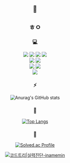 <div align=center>
  
  ## 🤔
  ## ㅎㅇ
  
  ### 💻
  <div>
  <a>
  <img
    src="https://img.shields.io/badge/C-A8B9CC?style=for-the-badge"
  />
  </a>

  <a>
  <img
    src="https://img.shields.io/badge/C++-00599C?style=for-the-badge"
  />
  </a>
  
  <a>
  <img
    src="https://img.shields.io/badge/Java-007396?style=for-the-badge&logo=Java&logoColor=white"
  />
  </a>

  <a>
  <img
    src="https://img.shields.io/badge/TypeScript-3178C6?style=for-the-badge&logo=TypeScript&logoColor=white"
  />
  </a>
  </div>

  <div>
  <a>
  <img
    src="https://img.shields.io/badge/MySQL-4479A1?style=for-the-badge&logo=MySQL&logoColor=white"
  />
  </a>

  <a>
  <img
    src="https://img.shields.io/badge/PostgreSQL-4169E1?style=for-the-badge&logo=PostgreSQL&logoColor=white"
  />
  </a>
  </div>

  <div>
  <a>
  <img
    src="https://img.shields.io/badge/Dart-0175C2?style=for-the-badge&logo=Dart&logoColor=white"
  />
  </a>
  
  <a>
  <img
    src="https://img.shields.io/badge/Flutter-02569B?style=for-the-badge&logo=Flutter&logoColor=white"
  />
  </a>
  </div>

  <div>
  <a>
  <img
    src="https://img.shields.io/badge/apachetomcat-F8DC75?style=for-the-badge&logo=apachetomcat&logoColor=black"
  />
  </a>
  </div>
  
  ### ⚡️
  
  ![Anurag's GitHub stats](https://github-readme-stats.vercel.app/api?username=gyuminv2&show_icons=true&theme=white)
  
  ### 🦴
  
  [![Top Langs](https://github-readme-stats.vercel.app/api/top-langs/?username=gyuminv2&layout=compact)](https://github.com/gyuminv2/github-readme-stats)
  
  ### 🌱
  
  [![Solved.ac Profile](http://mazassumnida.wtf/api/v2/generate_badge?boj=gyuzic)](https://solved.ac/gyuzic)<br/>

  [![코드트리|실력진단-inamemin](https://banner.codetree.ai/v1/banner/inamemin)](https://www.codetree.ai/profiles/inamemin)
  
</div>



<!--
**gyuminv2/gyuminv2** is a ✨ _special_ ✨ repository because its `README.md` (this file) appears on your GitHub profile.

Here are some ideas to get you started:

- 🔭 I’m currently working on ...
- 🌱 I’m currently learning ...
- 👯 I’m looking to collaborate on ...
- 🤔 I’m looking for help with ...
- 💬 Ask me about ...
- 📫 How to reach me: ...
- 😄 Pronouns: ...
- ⚡ Fun fact: ...
-->
